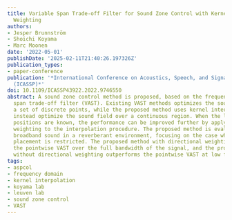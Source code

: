 ```yaml
---
title: Variable Span Trade-off Filter for Sound Zone Control with Kernel Interpolation
  Weighting
authors:
- Jesper Brunnström
- Shoichi Koyama
- Marc Moonen
date: '2022-05-01'
publishDate: '2025-02-11T21:40:26.197326Z'
publication_types:
- paper-conference
publication: '*International Conference on Acoustics, Speech, and Signal Processing
  (ICASSP)*'
doi: 10.1109/ICASSP43922.2022.9746550
abstract: A sound zone control method is proposed, based on the frequency domain variable
  span trade-off filter (VAST). Existing VAST methods optimizes the sound field at
  a set of discrete points, while the proposed method uses kernel interpolation to
  instead optimize the sound field over a continuous region. When the loudspeaker
  positions are known, the performance can be improved further by applying a directional
  weighting to the interpolation procedure. The proposed method is evaluated by simulating
  broadband sound in a reverberant environment, focusing on the case when microphone
  placement is restricted. The proposed method with directional weighting outperforms
  the pointwise VAST over the full bandwidth of the signal, and the proposed method
  without directional weighting outperforms the pointwise VAST at low frequencies.
tags:
- aspcol
- frequency domain
- kernel interpolation
- koyama lab
- leuven lab
- sound zone control
- VAST
---
```

